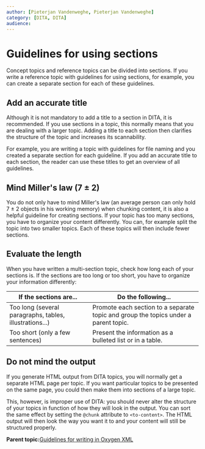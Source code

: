 ```yaml
---
author: [Pieterjan Vandenweghe, Pieterjan Vandenweghe]
category: [DITA, DITA]
audience: 
---
```


# Guidelines for using sections

Concept topics and reference topics can be divided into sections. If you write a reference topic with guidelines for using sections, for example, you can create a separate section for each of these guidelines.

## Add an accurate title

Although it is not mandatory to add a title to a section in DITA, it is recommended. If you use sections in a topic, this normally means that you are dealing with a larger topic. Adding a title to each section then clarifies the structure of the topic and increases its scannability.

For example, you are writing a topic with guidelines for file naming and you created a separate section for each guideline. If you add an accurate title to each section, the reader can use these titles to get an overview of all guidelines.

## Mind Miller's law \(7 ± 2\)

You do not only have to mind Miller's law \(an average person can only hold 7 ± 2 objects in his working memory\) when chunking content, it is also a helpful guideline for creating sections. If your topic has too many sections, you have to organize your content differently. You can, for example split the topic into two smaller topics. Each of these topics will then include fewer sections.

## Evaluate the length

When you have written a multi-section topic, check how long each of your sections is. If the sections are too long or too short, you have to organize your information differently:

|If the sections are...|Do the following...|
|----------------------|-------------------|
|Too long \(several paragraphs, tables, illustrations...\)|Promote each section to a separate topic and group the topics under a parent topic.|
|Too short \(only a few sentences\)|Present the information as a bulleted list or in a table.|

## Do not mind the output

If you generate HTML output from DITA topics, you will normally get a separate HTML page per topic. If you want particular topics to be presented on the same page, you could then make them into sections of a large topic.

This, however, is improper use of DITA: you should never alter the structure of your topics in function of how they will look in the output. You can sort the same effect by setting the `@chunk` attribute to `<to-content>`. The HTML output will then look the way you want it to and your content will still be structured properly.

**Parent topic:**[Guidelines for writing in Oxygen XML](../en/to_guidelines_and_tips_oxygen_xml.md)

